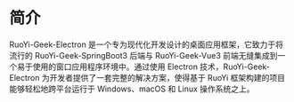# 简介

RuoYi-Geek-Electron 是一个专为现代化开发设计的桌面应用框架，它致力于将流行的 RuoYi-Geek-SpringBoot3 后端与 RuoYi-Geek-Vue3 前端无缝集成到一个易于使用的窗口应用程序环境中。通过使用 Electron 技术，RuoYi-Geek-Electron 为开发者提供了一套完整的解决方案，使得基于 RuoYi 框架构建的项目能够轻松地跨平台运行于 Windows、macOS 和 Linux 操作系统之上。
